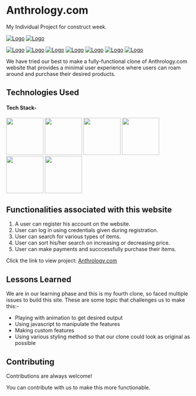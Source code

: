 # Anthrology.com
My Individual  Project for construct week.

<a href="https://app.netlify.com/teams/gyan12082000/overview">![Logo](https://encrypted-tbn0.gstatic.com/images?q=tbn:ANd9GcS4s3Dg2Q7uOp5voROglz6zmWSEbLmLgnXkHA&usqp=CAU)</a>
<a href="https://app.netlify.com/teams/gyan12082000/overview">![Logo](https://wwd.com/wp-content/uploads/2021/04/Anthropologie-window.jpg)</a>

<a href="https://app.netlify.com/teams/gyan12082000/overview">![Logo](https://i.pinimg.com/736x/1f/46/1a/1f461ae7a7f53b618e47c7580f18b613--feature-walls-visual-merchandising.jpg)</a>
<a href="https://app.netlify.com/teams/gyan12082000/overview">![Logo](https://www.reviewsxp.com/blog/wp-content/uploads/2020/05/Anthropologie-850x491.png)</a>
<a href="https://app.netlify.com/teams/gyan12082000/overview">![Logo](https://effortlesslywithroxy.com/wp-content/uploads/2013/08/2013-08-21_1051.png)</a>
<a href="https://app.netlify.com/teams/gyan12082000/overview">![Logo](https://htmlburger.com/blog/wp-content/uploads/2021/08/Checkout-Page-Design-Anthropologie.gif)</a>
<a href="https://app.netlify.com/teams/gyan12082000/overview">![Logo](https://uploads-ssl.webflow.com/60b9163c2d1b232df1b62c17/60d61d241ce0a92a6fb8ac70_Anthropologie%20Before%202.%20Sweater.jpg)</a>
<a href="https://app.netlify.com/teams/gyan12082000/overview">![Logo](https://i.stack.imgur.com/gzPwa.jpg)</a>
<a href="https://app.netlify.com/teams/gyan12082000/overview">![Logo](https://media.gettyimages.com/vectors/log-in-and-sign-up-ui-ux-on-light-background-vector-id1300294058?s=612x612)</a>



We have tried our best to make a fully-functional clone of Anthrology.com website that provides a minimal user experience where users can roam around and purchase their desired products.

## Technologies Used

#### Tech Stack-

<p float="left">
    <img src="https://cdn.pixabay.com/photo/2017/08/05/11/16/logo-2582748_640.png" width="100" height="100">
    <img src="https://cdn.pixabay.com/photo/2017/08/05/11/16/logo-2582747_640.png" width="100" height="100">
   <img src="https://encrypted-tbn0.gstatic.com/images?q=tbn:ANd9GcS76aVIo4u18ZBAVWU79QkDQ6uvKUjF4leJ7g&usqp=CAU" width="100" height="100">
   <img src="https://blog.logrocket.com/wp-content/uploads/2021/04/optimize-react-native-performance.png" width="100" height="100">
   <img src="https://chriscourses.com/img/blog/redux/redux.jpg" width="100" height="100">
   <img src="https://www.ictdemy.com/images/1/css/bootstrap/bootstrap-stack.png" width="100" height="100">
 </p>

## Functionalities associated with this website

1. A user can register his account on the website.
2. User can log in using credentials given during registration.
3. User can search for various types of items.
4. User can sort his/her search on increasing or decreasing price.
5. User can make payments and succcessfully purchase their items.

 
 Click the link to view project: 
 <a href="https://app.netlify.com/teams/gyan12082000/overview">Anthrology.com</a>
  
## Lessons Learned

We are in our learning phase and this is my fourth clone, so faced multiple issues to build this site. These are some topic that challenges us to make this:-
- Playing with animation to get desired output
- Using javascript to manipulate the features
- Making custom features
- Using various styling method so that our clone could look as original as possible

## Contributing

Contributions are always welcome!

You can contribute with us to make this more functionable.
